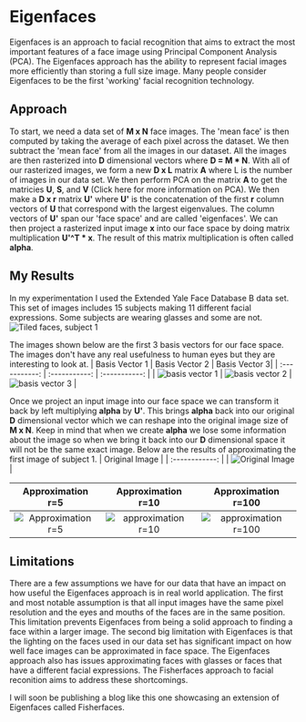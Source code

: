 # Eigenfaces
Eigenfaces is an approach to facial recognition that aims to extract the most important features of a face image using Principal Component Analysis (PCA). The Eigenfaces approach has the ability to represent facial images more efficiently than storing a full size image. Many people consider Eigenfaces to be the first 'working' facial recognition technology.

## Approach
To start, we need a data set of **M x N** face images. The 'mean face' is then computed by taking the average of each pixel across the dataset. We then subtract the 'mean face' from all the images in our dataset. All the images are then rasterized into  **D** dimensional vectors where **D = M * N**. With all of our rasterized images, we form a new **D x L** matrix **A** where L is the number of images in our data set. We then perform PCA on the matrix **A** to get the matricies **U**, **S**, and **V** (Click here for more information on PCA). We then make a **D x r** matrix **U'** where **U'** is the concatenation of the first **r** column vectors of **U** that correspond with the largest eigenvalues. The column vectors of **U'** span our 'face space' and are called 'eigenfaces'. We can then project a rasterized input image **x** into our face space by doing matrix multiplication **U'^T * x**. The result of this matrix multiplication is often called **alpha**.

## My Results
In my experimentation I used the Extended Yale Face Database B data set. This set of images includes 15 subjects making 11 different facial expressions. Some subjects are wearing glasses and some are not.
![Tiled faces, subject 1](https://drive.google.com/uc?id=1b6zNXZ6CiFO9uE7hOxvAStnAkt3mKH6N)

The images shown below are the first 3 basis vectors for our face space. The images don't have any real usefulness to human eyes but they are interesting to look at.
| Basis Vector 1 | Basis Vector 2 | Basis Vector 3|
| :-----------: | :-----------: | :-----------: |
| ![basis vector 1](https://drive.google.com/uc?id=1D5Lckla1gCqDA56DRYwkzhVJiNfmTvto) | ![basis vector 2](https://drive.google.com/uc?id=1CMBOA262uQwu6eEHLCHoZSs3bNpUMbFE) | ![basis vector 3](https://drive.google.com/uc?id=1WO4QUCAl6vIiBkNtMPjnyP6BEpdFL4Pt) |

Once we project an input image into our face space we can transform it back by left multiplying **alpha** by **U'**. This brings **alpha** back into our original **D** dimensional vector which we can reshape into the original image size of **M x N**. Keep in mind that when we create **alpha** we lose some information about the image so when we bring it back into our **D** dimensional space it will not be the same exact image. Below are the results of approximating the first image of subject 1.
| Original Image |
| :------------: |
| ![Original Image](https://drive.google.com/uc?id=1kfxD4JzNajXWcA9yGLwkPqU6myqOiNRI) |

| Approximation r=5 | Approximation r=10 | Approximation r=100|
| :-----------: | :-----------: | :-----------: |
| ![Approximation r=5](https://drive.google.com/uc?id=1uhWC657uiWYkOlZRIx90rIpjTmJB2eq3) | ![approximation r=10](https://drive.google.com/uc?id=1el_P8BNB536BppOXNETrYtcqkR2Q7hj8) | ![approximation r=100](https://drive.google.com/uc?id=1aFXBL8xixNPHBYy4nG5JgG-Yb-S0chNZ) |

## Limitations
There are a few assumptions we have for our data that have an impact on how useful the Eigenfaces approach is in real world application. The first and most notable assumption is that all input images have the same pixel resolution and the eyes and mouths of the faces are in the same position. This limitation prevents Eigenfaces from being a solid approach to finding a face within a larger image. The second big limitation with Eigenfaces is that the lighting on the faces used in our data set has significant impact on how well face images can be approximated in face space. The Eigenfaces approach also has issues approximating faces with glasses or faces that have a different facial expressions. The Fisherfaces approach to facial reconition aims to address these shortcomings.

I will soon be publishing a blog like this one showcasing an extension of Eigenfaces called Fisherfaces.
